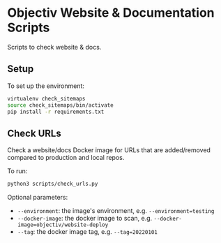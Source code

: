 # Objectiv Website & Documentation Scripts

Scripts to check website & docs.

## Setup
To set up the environment:

```bash
virtualenv check_sitemaps
source check_sitemaps/bin/activate
pip install -r requirements.txt
```

## Check URLs

Check a website/docs Docker image for URLs that are added/removed compared to production and local repos.

To run:

```bash
python3 scripts/check_urls.py
```

Optional parameters:
- `--environment`: the image's environment, e.g. `--environment=testing`
- `--docker-image`: the docker image to scan, e.g. `--docker-image=objectiv/website-deploy`
- `--tag`: the docker image tag, e.g. `--tag=20220101`
